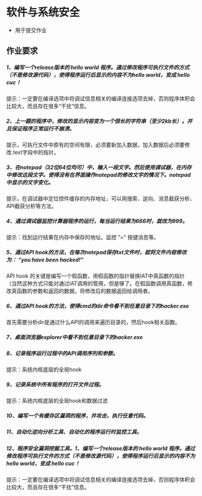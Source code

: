 # 软件与系统安全

- 用于提交作业

## 作业要求

##### 1、编写一个release版本的 hello world 程序。通过修改程序可执行文件的方式（不是修改源代码），使得程序运行后显示的内容不为hello world，变成 hello cuc！

提示：一定要在编译选项中将调试信息相关的编译连接选项去掉，否则程序体积会比较大，而且存在很多“干扰”信息。

##### 2、上一题的程序中，修改的显示内容变为一个很长的字符串（至少2kb长）。并且保证程序正常运行不崩溃。

提示，可执行文件中原有的空间有限，必须要新加入数据，加入数据后必须要修改.text字段中的指针。

##### 3、在notepad（32位64位均可）中，输入一段文字。然后使用调试器，在内存中修改这段文字。使得没有在界面操作notepad的修改文字的情况下。notepad中显示的文字变化。

提示，在调试器中定位控件缓存的内存地址，可以用搜索、逆向、消息截获分析、API截获分析等方法。

##### 4、通过调试器监控计算器程序的运行，每当运行结果为666时，就改为999。

提示：找到运行结果在内存中保存的地址。监控 “=” 按键消息等。

##### 5、通过API hook的方法，在每次notepad保存txt文件时，就将文件内容修改为： “you have been hacked!”

API hook 的关键是编写一个假函数，用假函数的指针替换IAT中真函数的指针（当然这种方式只能对通过IAT调用的管用，但是够了。在假函数调用真函数，修改真函数的参数和返回的数据，将修改后的数据返回给调用者。

##### 6、通过API hook的方法，使得cmd的dir命令看不到任意目录下的hacker.exe

首先需要分析dir是通过什么API的调用来遍历目录的，然后hook相关函数。

##### 7、桌面浏览器explorer中看不到任意目录下的hacker.exe

##### 8、记录程序运行过程中的API调用序列和参数。

提示：系统内核底层的全局hook

##### 9、记录系统中所有程序的打开文件过程。

提示：系统内核底层的全局hook和数据过滤

##### 10、编写一个有缓存区漏洞的程序，并攻击，执行任意代码。

##### 11、自动化逆向分析工具、自动化的程序运行时监控工具。

##### 12、程序安全漏洞挖掘工具。1、编写一个release版本的 hello world 程序。通过修改程序可执行文件的方式（不是修改源代码），使得程序运行后显示的内容不为hello world，变成 hello cuc！

提示：一定要在编译选项中将调试信息相关的编译连接选项去掉，否则程序体积会比较大，而且存在很多“干扰”信息。

